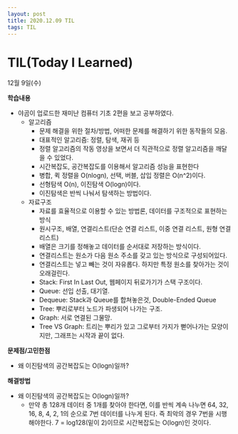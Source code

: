 ```yaml
---
layout: post
title: 2020.12.09 TIL
tags: TIL
---
```

# TIL(Today I Learned)

12월 9일(수)

**학습내용**

- 야곰이 업로드한 재미난 컴퓨터 기초 2편을 보고 공부하였다.
    - 알고리즘
        - 문제 해결을 위한 절차/방법, 어떠한 문제를 해결하기 위한 동작들의 모음.
        - 대표적인 알고리즘: 정렬, 탐색, 재귀 등
        - 정렬 알고리즘의 작동 영상을 보면서 더 직관적으로 정렬 알고리즘을 깨달을 수 있었다.
        - 시간복잡도, 공간복잡도를 이용해서 알고리즘 성능을 표현한다
        - 병합, 퀵 정렬을 O(nlogn), 선택, 버블, 삽입 정렬은 O(n^2)이다.
        - 선형탐색 O(n), 이진탐색 O(logn)이다.
        - 이진탐색은 반씩 나눠서 탐색하는 방법이다.
    - 자료구조
        - 자료를 효율적으로 이용할 수 있는 방법론, 데이터를 구조적으로 표현하는 방식
        - 원시구조, 배열, 연결리스트(단순 연결 리스트, 이중 연결 리스트, 원형 연결 리스트)
        - 배열은 크기를 정해놓고 데이터를 순서대로 저장하는 방식이다.
        - 연결리스트는 원소가 다음 원소 주소를 갖고 있는 방식으로 구성되어있다.
        - 연결리스트는 넣고 빼는 것이 자유롭다. 하지만 특정 원소를 찾아가는 것이 오래걸린다.
        - Stack: First In Last Out, 웹페이지 뒤로가기가 스택 구조이다.
        - Queue: 선입 선출, 대기열.
        - Dequeue: Stack과 Queue를 합쳐놓은것, Double-Ended Queue
        - Tree: 뿌리로부터 노드가 파생되어 나가는 구조.
        - Graph: 서로 연결된 그물망.
        - Tree VS Graph: 트리는 뿌리가 있고 그로부터 가지가 뻗어나가는 모양이지만, 그래프는 시작과 끝이 없다.

**문제점/고민한점**

- 왜 이진탐색의 공간복잡도는 O(logn)일까?

**해결방법**

- 왜 이진탐색의 공간복잡도는 O(logn)일까?
    - 만약 총 128개 데이터 중 1개를 찾아야 한다면, 이를 반씩 계속 나누면 64, 32, 16, 8, 4, 2, 1의 순으로 7번 데이터를 나누게 된다. 즉 최악의 경우 7번을 시행해야한다. 7 = log128(밑이 2)이므로 시간복잡도는 O(logn)인 것이다.
